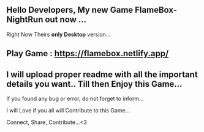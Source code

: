 Hello Developers, My new Game **FlameBox-NightRun** out now ...
---
Right Now Theirs **only Desktop** version...

Play Game : https://flamebox.netlify.app/
---
I will upload proper readme with all the important details you want..
Till then Enjoy this Game...
---
If you found any bug or error, do not forget to inform...

I will Love if you all will Contribute to this Game...

Connect, Share, Contribute...<3
